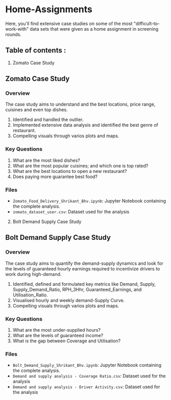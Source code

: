 # Home-Assignments
Here, you'll find extensive case studies on some of the most "difficult-to-work-with" data sets that were given as a home assignment in screening rounds.

## Table of contents :

1. Zomato Case Study

## **Zomato Case Study**

### Overview
The case study aims to understand and the best locations, price range, cuisines and even top dishes.
1. Identified and handled the outlier.
2. Implemented extensive data analysis and identified the best genre of restaurant.
3. Compelling visuals through varios plots and maps.

### Key Questions
1. What are the most liked dishes?
2. What are the most popular cuisines; and which one is top rated?
3. What are the best locations to open a new restaurant?
4. Does paying more guarantee best food?

### Files
- `Zomato_Food_Delivery_Shrikant_Bhv.ipynb`: Jupyter Notebook containing the complete analysis.
- `zomato_dataset_user.csv`: Dataset used for the analysis

2. Bolt Demand Supply Case Study

## **Bolt Demand Supply Case Study**

### Overview
The case study aims to quantify the demand-supply dynamics and look for the levels of guaranteed hourly earnings required to incentivize drivers to work during high-demand.
1. Identified, defined and formulated key metrics like Demand, Supply, Supply_Demand_Ratio, RPH_3Hhr, Guaranteed_Earnings, and Utilisation_Ratio.
2. Visualised hourly and weekly demand-Supply Curve.
3. Compelling visuals through varios plots and maps.

### Key Questions
1. What are the most under-supplied hours?
2. What are the levels of guaranteed income?
3. What is the gap between Coverage and Utilisation?

### Files
- `Bolt_Demand_Supply_Shrikant_Bhv.ipynb`: Jupyter Notebook containing the complete analysis.
- `Demand and supply analysis - Coverage Ratio.csv`: Dataset used for the analysis
- `Demand and supply analysis - Driver Activity.csv`: Dataset used for the analysis
